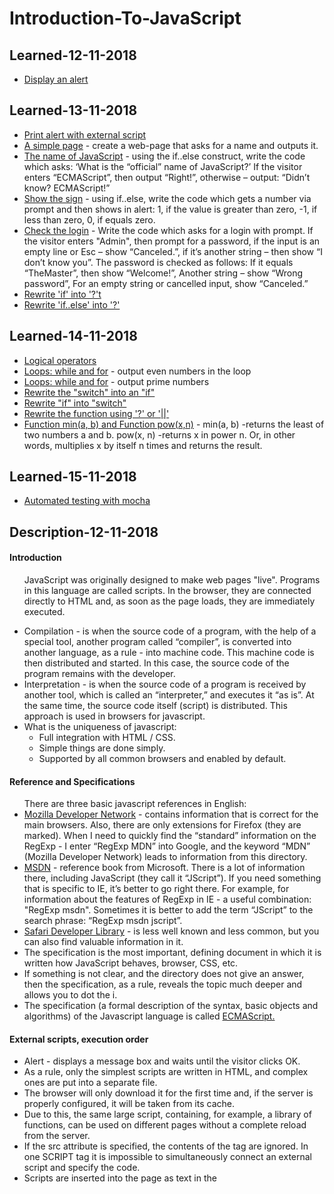 <h1>Introduction-To-JavaScript</h1>

<h2>Learned-12-11-2018</h2>  

<ul>
  <li><a href="https://github.com/viktor2222/Learn-JavaScript/commit/e23e21e344b10c8ce6e6f59bc7e4938e27c96dae">Display an alert</a></li>
</ul>

<h2>Learned-13-11-2018</h2>

<ul>
  <li><a href="https://github.com/viktor2222/Learn-JavaScript/commit/991fa43a96ce0690c9b51d03d11d25b3e4eb68d1">Print alert with external script</a></li>
  <li><a href="https://github.com/viktor2222/Learn-JavaScript/commit/67de0e767d1e50876f7e2cb78824a2917a109d3b">A simple page</a> - create a web-page that asks for a name and outputs it.</li>
  <li><a href="https://github.com/viktor2222/Learn-JavaScript/commit/d4a961c251b106e0798e03f280f1e656aa5856d3">The name of JavaScript</a> - using the if..else construct, write the code which asks: ‘What is the “official” name of JavaScript?’ If the visitor enters “ECMAScript”, then output “Right!”, otherwise – output: “Didn’t know? ECMAScript!”</li>
  <li><a href="https://github.com/viktor2222/Learn-JavaScript/commit/3641026f9bab05845d98322048beefce0868667b">Show the sign</a> - using if..else, write the code which gets a number via prompt and then shows in alert: 1, if the value is greater than zero, -1, if less than zero, 0, if equals zero.</li>
  <li><a href="https://github.com/viktor2222/Learn-JavaScript/commit/ef872d3d7d08db2717c44f44acb86c1ef46cebde">Check the login</a> - Write the code which asks for a login with prompt. If the visitor enters "Admin", then prompt for a password, if the input is an empty line or Esc – show “Canceled.”, if it’s another string – then show “I don’t know you”. The password is checked as follows: If it equals “TheMaster”, then show “Welcome!”, Another string – show “Wrong password”, For an empty string or cancelled input, show “Canceled.”</li>
  <li><a href="https://github.com/viktor2222/Learn-JavaScript/commit/4049b7b4d391d216496b9c693cc1368f916b043b">Rewrite 'if' into '?'t</a></li>
  <li><a href="https://github.com/viktor2222/Learn-JavaScript/commit/1b521e6a96ffcd0b0d56601b61f387f85e45682e">Rewrite 'if..else' into '?'</a></li>
</ul>


<h2>Learned-14-11-2018</h2>

<ul>
  <li><a href="https://github.com/viktor2222/Learn-JavaScript/commit/eb80403846f0625063fc463ea6db89e2ccd4645a">Logical operators</a></li>
  <li><a href="https://github.com/viktor2222/Learn-JavaScript/commit/bb14582d6858fae91ee80b91db97b34fab7935d8">Loops: while and for</a> - output even numbers in the loop</li>
  <li><a href="https://github.com/viktor2222/Learn-JavaScript/commit/6291efaccaf64c38f56385d7f6a42d3bd6db2b8a">Loops: while and for</a> - output prime numbers</li>
  <li><a href="https://github.com/viktor2222/Learn-JavaScript/commit/a7b5881118f7caabd989a5a15e2b72d6f6ef1bc3">Rewrite the "switch" into an "if"</a></li>
  <li><a href="https://github.com/viktor2222/Learn-JavaScript/commit/e8e9dd41f22aff70002fd504e710d8f576332b0c">Rewrite "if" into "switch"</a></li>
  <li><a href="https://github.com/viktor2222/Learn-JavaScript/commit/5d0930fa7ec18a26d4c9264cf61a7752965f02ec">Rewrite the function using '?' or '||'</a></li>
  <li><a href="https://github.com/viktor2222/Learn-JavaScript/commit/7caa00630cc6fc8eccce103eca7722205153b107">Function min(a, b) and Function pow(x,n)</a> - min(a, b) -returns the least of two numbers a and b. pow(x, n) -returns x in power n. Or, in other words, multiplies x by itself n times and returns the result.</li>
</ul>

<h2>Learned-15-11-2018</h2>

<ul>
  <li><a href="https://github.com/viktor2222/Learn-JavaScript/commit/181a9954d559748dd273cdab14e85eb9089d3031">Automated testing with mocha</a></li>
</ul>

<h2>Description-12-11-2018</h2>

<h4>Introduction</h4>

<ul>
  <p>JavaScript was originally designed to make web pages "live". Programs in this language are called scripts. In the browser, they are connected directly to HTML and, as soon as the page loads, they are immediately executed.</p>
  <li>Compilation - is when the source code of a program, with the help of a special tool, another program called “compiler”, is converted into another language, as a rule - into machine code. This machine code is then distributed and started. In this case, the source code of the program remains with the developer.</li>
  <li>Interpretation - is when the source code of a program is received by another tool, which is called an “interpreter,” and executes it “as is”. At the same time, the source code itself (script) is distributed. This approach is used in browsers for javascript.</li>
  <li>What is the uniqueness of javascript:
    <ul>
      <li>Full integration with HTML / CSS.</li>
      <li>Simple things are done simply.</li>
      <li>Supported by all common browsers and enabled by default.</li>
    </ul>
  </li>
</ul>

<h4>Reference and Specifications</h4>

<ul>There are three basic javascript references in English:
  <li><a href="https://developer.mozilla.org/en-US/">Mozilla Developer Network</a> - contains information that is correct for the main browsers. Also, there are only extensions for Firefox (they are marked). When I need to quickly find the “standard” information on the RegExp - I enter “RegExp MDN” into Google, and the keyword “MDN” (Mozilla Developer Network) leads to information from this directory.</li>
  <li><a href="https://msdn.microsoft.com/en-us/">MSDN</a> - reference book from Microsoft. There is a lot of information there, including JavaScript (they call it “JScript”). If you need something that is specific to IE, it’s better to go right there. For example, for information about the features of RegExp in IE - a useful combination: "RegExp msdn". Sometimes it is better to add the term “JScript” to the search phrase: “RegExp msdn jscript”.</li>
  <li><a href="https://developer.apple.com/safari/resources/">Safari Developer Library</a> - is less well known and less common, but you can also find valuable information in it.</li>
  <li>The specification is the most important, defining document in which it is written how JavaScript behaves, browser, CSS, etc.</li>
  <li>If something is not clear, and the directory does not give an answer, then the specification, as a rule, reveals the topic much deeper and allows you to dot the i.</li>
  <li>The specification (a formal description of the syntax, basic objects and algorithms) of the Javascript language is called <a href="http://www.ecma-international.org/publications/standards/Ecma-262.htm">ECMAScript.</a></li>
</ul>

<h4>External scripts, execution order</h4>

<ul>
  <li>Alert - displays a message box and waits until the visitor clicks OK.</li>
  <li>As a rule, only the simplest scripts are written in HTML, and complex ones are put into a separate file.</li>
  <li>The browser will only download it for the first time and, if the server is properly configured, it will be taken from its cache.</li>
  <li>Due to this, the same large script, containing, for example, a library of functions, can be used on different pages without a complete reload from the server.</li>
  <li>If the src attribute is specified, the contents of the tag are ignored.
In one SCRIPT tag it is impossible to simultaneously connect an external script and specify the code.</li>
  <li>Scripts are inserted into the page as text in the <script> tag, or as an external file via <script src = "path"> </ script></li>
  <li>The special attributes async and defer are used so that while the external script is loaded - the browser shows the rest (next to it) of the page. Without them, this does not happen.</li>
  <li>The difference between async and defer: the defer attribute preserves the relative sequence of scripts, but async does not. In addition, defer is always waiting for the entire HTML document to be ready, but async is not.</li>
</ul>

<h2>Description-13-11-2018</h2>

<h4>User interaction: notifications, prompt, confirm</h4>

<ul>
  <li>alert - displays a window with a message and pauses the execution of the script until the user clicks "OK". The mini-window with the message is called a modal window. The word “modal” means that the visitor can’t interact with the rest of the page, press other buttons etc, until they have dealt with the window. In this case – until they press “OK”.</li>
  <li>Function prompt accepts two arguments:

    result = prompt(title, default);
    
  <ul>
    <li>It shows a modal window with a text message, an input field for the visitor and buttons OK/CANCEL.</li>
    <li>title - the text to show to the visitor.</li>
    <li>default - an optional second parameter, the initial value for the input field.</li>
    <li>The visitor may type something in the prompt input field and press OK. Or they can cancel the input by pressing the CANCEL button or hitting the Esc key.</li>
  </ul>
  </li>
  <li>confirm

    result = confirm(question);
    
   <ul>
    <li>Function confirm shows a modal window with a question and two buttons: OK and CANCEL.</li>
    <li>The result is true if OK is pressed and false otherwise.</li>
   </ul>
  </li>
</ul>

<h4>Logical operators</h4>

<ul>
  <li>Chain of OR "||" returns the first truthy value or the last one if no such value is found.</li>
  <li>AND "&&" returns the first falsy value or the last value if none were found.</li>
  <li>The operator !(NOT) accepts a single argument and does the following:
    <ul>
      <li>Converts the operand to boolean type: true/false.</li>
      <li>Returns an inverse value.</li>
    </ul>
  </li>
</ul>

<h2>Description-14-11-2018</h2>

<ul>
  <li>We covered 3 types of loops:
    <ul>
      <li>while – The condition is checked before each iteration.</li>
      <li>do..while – The condition is checked after each iteration.</li>
      <li>for (;;) – The condition is checked before each iteration, additional settings available.</li>
    </ul>
  </li>
  <li>The "switch" statement
    
    switch(x) {
      case 'value1':  // if (x === 'value1')
        ...
        break;
      case 'value2':  // if (x === 'value2')
        ...
        break;
      default:
        ...
        break;
    }
    
  <ul>
    <li>The value of x is checked for a strict equality to the value from the first case (that is, value1) then to the second (value2) and so on.</li>
    <li>If the equality is found, switch starts to execute the code starting from the corresponding case, until the nearest break (or until the end of switch).</li>
    <li>If no case is matched then the default code is executed (if it exists).</li>
  </ul>
  </li>
</ul>

<h4>Functions</h4>

    function name(parameters, delimited, by, comma) {
      /* code */
    }
    
<ul>
  <li>Values passed to a function as parameters are copied to its local variables.</li>
  <li>A function may access outer variables. But it works only from inside out. The code outside of the function doesn’t see its local variables.</li>
  <li>A function can return a value. If it doesn’t, then its result is undefined.</li>
  <li>A name should clearly describe what the function does. When we see a function call in the code, a good name instantly gives us an understanding what it does and returns.</li>
  <li>A function is an action, so function names are usually verbal.</li>
  <li>There exist many well-known function prefixes like create…, show…, get…, check… and so on. Use them to hint what a function does.</li>
  <li>Function Declaration: a function, declared as a separate statement, in the main code flow.</li>
  <li>Function Expression: a function, created inside an expression or inside another syntax construct. Here, the function is created at the right side of the “assignment expression” = </li>
</ul>

<h2>Description-15-11-2018</h2>

<h4>Debugging in Chrome</h4>

<ul>There are three main ways to pause a script:
  <li>A breakpoint.</li>
  <li>The debugger statements.</li>
  <li>An error (if dev tools are open and the button  is “on”)</li>
  <li>Then we can examine variables and step on to see where the execution goes wrong.</li>
</ul>

<h4>Automated testing with mocha</h4>

<h4>The page (index.html) can be divided into five parts:</h4>
<ul>
  <li>The <head> – add third-party libraries and styles for tests.</li>
  <li>The <script> with the function to test, in our case – with the code for pow.</li>
  <li>The tests – in our case an external script test.js that has describe("pow", ...) from above.</li>
  <li>The HTML element <div id="mocha"> will be used by Mocha to output results.</li>
  <li>The tests are started by the command mocha.run().</li>
</ul>
<h4>JavaScript libraries for tests:</h4>
<ul>
  <li><a href="">Mocha</a> - the core framework: it provides common testing functions including describe and it and the main function that runs tests.</li>
  <li><a href="https://www.chaijs.com/">Chai</a> - the library with many assertions. It allows to use a lot of different assertions, for now we need only assert.equal.</li>
  <li><a href="https://sinonjs.org/">Sinon</a> - a library to spy over functions, emulate built-in functions and more, we’ll need it much later.</li>
  <li>These libraries are suitable for both in-browser and server-side testing. Here we’ll consider the browser variant.</li>
</ul>
<h4>The flow of development usually looks like this:</h4>
<ul>
  <li>An initial spec is written, with tests for the most basic functionality.</li>
  <li>An initial implementation is created.</li>
  <li>To check whether it works, we run the testing framework Mocha (more details soon) that runs the spec. Errors are displayed. We make corrections until everything works.</li>
  <li>Now we have a working initial implementation with tests.</li>
  <li>We add more use cases to the spec, probably not yet supported by the implementations. Tests start to fail.</li>
  <li>Go to 3, update the implementation till tests give no errors.</li>
  <li>Repeat steps 3-6 till the functionality is ready.</li>
</ul>
<h4>There are other assertions in Chai as well, for instance:</h4>
<ul>
  <li>assert.equal(value1, value2) – checks the equality value1 == value2.</li>
  <li>assert.strictEqual(value1, value2) – checks the strict equality value1 === value2.</li>
  <li>assert.notEqual, assert.notStrictEqual – inverse checks to the ones above.</li>
  <li>assert.isTrue(value) – checks that value === true</li>
  <li>assert.isFalse(value) – checks that value === false</li>
</ul>
